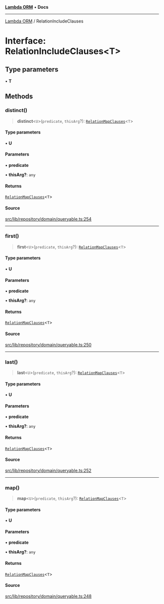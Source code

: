 [**Lambda ORM**](../README.md) • **Docs**

***

[Lambda ORM](../README.md) / RelationIncludeClauses

# Interface: RelationIncludeClauses\<T\>

## Type parameters

• **T**

## Methods

### distinct()

> **distinct**\<`U`\>(`predicate`, `thisArg`?): [`RelationMapClauses`](RelationMapClauses.md)\<`T`\>

#### Type parameters

• **U**

#### Parameters

• **predicate**

• **thisArg?**: `any`

#### Returns

[`RelationMapClauses`](RelationMapClauses.md)\<`T`\>

#### Source

[src/lib/repository/domain/queryable.ts:254](https://github.com/lambda-orm/lambdaorm-base/blob/7ab89b6bcd2fea05971e688ab15feca3a500d972/src/lib/repository/domain/queryable.ts#L254)

***

### first()

> **first**\<`U`\>(`predicate`, `thisArg`?): [`RelationMapClauses`](RelationMapClauses.md)\<`T`\>

#### Type parameters

• **U**

#### Parameters

• **predicate**

• **thisArg?**: `any`

#### Returns

[`RelationMapClauses`](RelationMapClauses.md)\<`T`\>

#### Source

[src/lib/repository/domain/queryable.ts:250](https://github.com/lambda-orm/lambdaorm-base/blob/7ab89b6bcd2fea05971e688ab15feca3a500d972/src/lib/repository/domain/queryable.ts#L250)

***

### last()

> **last**\<`U`\>(`predicate`, `thisArg`?): [`RelationMapClauses`](RelationMapClauses.md)\<`T`\>

#### Type parameters

• **U**

#### Parameters

• **predicate**

• **thisArg?**: `any`

#### Returns

[`RelationMapClauses`](RelationMapClauses.md)\<`T`\>

#### Source

[src/lib/repository/domain/queryable.ts:252](https://github.com/lambda-orm/lambdaorm-base/blob/7ab89b6bcd2fea05971e688ab15feca3a500d972/src/lib/repository/domain/queryable.ts#L252)

***

### map()

> **map**\<`U`\>(`predicate`, `thisArg`?): [`RelationMapClauses`](RelationMapClauses.md)\<`T`\>

#### Type parameters

• **U**

#### Parameters

• **predicate**

• **thisArg?**: `any`

#### Returns

[`RelationMapClauses`](RelationMapClauses.md)\<`T`\>

#### Source

[src/lib/repository/domain/queryable.ts:248](https://github.com/lambda-orm/lambdaorm-base/blob/7ab89b6bcd2fea05971e688ab15feca3a500d972/src/lib/repository/domain/queryable.ts#L248)
